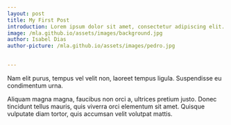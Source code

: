 ```yaml
---
layout: post
title: My First Post
introduction: Lorem ipsum dolor sit amet, consectetur adipiscing elit.
image: /mla.github.io/assets/images/background.jpg
author: Isabel Dias
author-picture: /mla.github.io/assets/images/pedro.jpg

    
---
```


Nam elit purus, tempus vel velit non, laoreet tempus ligula. Suspendisse eu condimentum urna.

Aliquam magna magna, faucibus non orci a, ultrices pretium justo. Donec tincidunt tellus mauris,
quis viverra orci elementum sit amet. Quisque vulputate diam tortor, quis accumsan velit volutpat mattis.